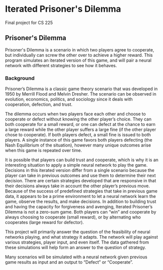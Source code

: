 # Iterated Prisoner's Dilemma

Final project for CS 225

## Prisoner's Dilemma

Prisoner's Dilemma is a scenario in which two players agree to cooperate, but individually can screw the other over to achieve a higher reward. This program simulates an iterated version of this game, and will pair a neural network with different strategies to see how it behaves.

### Background

Prisoner’s Dilemma is a classic game theory scenario that was developed in 1950 by Merrill Flood and Melvin Dresher. The scenario can be observed in evolution, economics, politics, and sociology since it deals with cooperation, defection, and trust.

The dilemma occurs when two players face each other and choose to cooperate or defect without knowing the other player’s choice. They can both cooperate for a small reward, or one can defect at the chance to earn a large reward while the other player suffers a large fine (if the other player chose to cooperate). If both players defect, a small fine is issued to both players. A single instance of this game favors both players defecting (the Nash Equilibrium of the situation), however many unique outcomes arise when this game is repeated over time.

It is possible that players can build trust and cooperate, which is why it is an interesting situation to apply a simple neural network to play the game. Decisions in this iterated version differ from a single scenario because the player can take in previous outcomes and use them to determine their next decision. There are certain strategies developed that are responsive in that their decisions always take in account the other player’s previous move. Because of the success of predefined strategies that take in previous game data, it appears to be a prime environment to let a neural network learn the game, observe the results, and make decisions. In addition to building trust and having the capacity for forgiveness and avenging, Iterated Prisoner’s Dilemma is not a zero-sum game. Both players can “win” and cooperate by always choosing to cooperate (small reward), or by alternating who cooperates (large reward for defector).

This project will primarily answer the question of the feasibility of neural networks playing, and what strategy it adapts. The network will play against various strategies, player input, and even itself. The data gathered from these simulations will help form an answer to the question of strategy.

Many scenarios will be simulated with a neural network given previous game results as input and an output to “Defect” or “Cooperate”.
